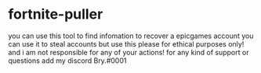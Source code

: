 # fortnite-puller
you can use this tool to find infomation to recover a epicgames account you can use it to steal accounts but use this please for ethical purposes only! and i am not responsible for any of your actions! for any kind of support or questions add my discord Bry.#0001
